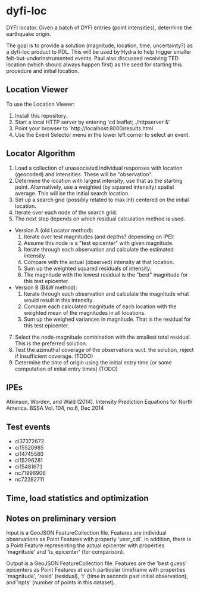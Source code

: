 # dyfi-loc
DYFI locator. Given a batch of DYFI entries (point intensities), determine the earthquake origin. 

The goal is to provide a solution (magnitude, location, time, uncertainty?) as a dyfi-loc product to PDL. This will be used by Hydra to help trigger smaller felt-but-underinstrumented events. Paul also discussed receiving TED location (which should always happen first) as the seed for starting this procedure and initial location.

Location Viewer
---------------

To use the Location Viewer:

1. Install this repository.
2. Start a local HTTP server by entering 'cd leaflet; ./httpserver &'
3. Point your browser to 'http://localhost:8000/results.html
4. Use the Event Selector menu in the lower left corner to select an event.

Locator Algorithm
---------
1. Load a collection of unassociated individual responses with location (geocoded) and intensities. These will be "observation".
2. Determine the location with largest intensity; use that as the starting point. Alternatively, use a weighted (by squared intensity) spatial average. This will be the initial search location.
3. Set up a search grid (possibly related to max int) centered on the initial location.
4. Iterate over each node of the search grid.
5. The next step depends on which residual calculation method is used.
  - Version A (old Locator method):
    1. Iterate over test magnitudes (and depths? depending on IPE):
      1. Assume this node is a "test epicenter" with given magnitude. 
      2. Iterate through each observation and calculate the estimated intensity.
      3. Compare with the actual (observed) intensity at that location.
      4. Sum up the weighted squared residuals of intensity.
    2. The magnitude with the lowest residual is the "best" magnitude for this test epicenter.
  - Version B (B&W method):
    1. Iterate through each observation and calculate the magnitude what would result in this intensity.
    2. Compare each calculated magnitude of each location with the weighted mean of the magnitudes in all locations.
    3. Sum up the weighed variances in magnitude. That is the residual for this test epicenter.
7. Select the node-magnitude combination with the smallest total residual. This is the preferred solution.
8. Test the azimuthal coverage of the observations w.r.t. the solution, reject if insufficient coverage. (TODO)
9. Determine the time of origin using the initial entry time (or some computation of initial entry times) (TODO)

IPEs
----
Atkinson, Worden, and Wald (2014). Intensity Prediction Equations for North America. BSSA Vol. 104, no.6, Dec 2014

Test events
-----------
- ci37372672
- ci15520985
- ci14745580
- ci15296281
- ci15481673
- nc71996906
- nc72282711

Time, load statistics and optimization
-----------------------

Notes on preliminary version
-----------------------
Input is a GeoJSON FeatureCollection file. Features are individual observations as Point Features with property 'user_cdi'. In addition, there is a Point Feature representing the actual epicenter with properties 'magnitude' and 'is_epicenter' (for comparison).

Output is a GeoJSON FeatureCollection file. Features are the 'best guess' epicenters as Point Features at each particular timeframe with properties 'magnitude', 'resid' (residual), 't' (time in seconds past initial observation), and 'npts' (number of points in this dataset).  

